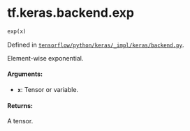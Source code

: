 <div itemscope itemtype="http://developers.google.com/ReferenceObject">
<meta itemprop="name" content="tf.keras.backend.exp" />
</div>

# tf.keras.backend.exp

``` python
exp(x)
```



Defined in [`tensorflow/python/keras/_impl/keras/backend.py`](https://www.tensorflow.org/code/tensorflow/python/keras/_impl/keras/backend.py).

Element-wise exponential.

#### Arguments:

* <b>`x`</b>: Tensor or variable.


#### Returns:

A tensor.
